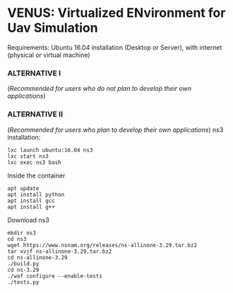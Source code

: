 # VENUS: Virtualized ENvironment for Uav Simulation

Requirements: Ubuntu 16.04 installation (Desktop or Server), with internet (physical or virtual machine)

### ALTERNATIVE I 
(*Recommended for users who do not plan to develop their own applications*)

### ALTERNATIVE II 
(*Recommended for users who plan to develop their own applications*)
ns3 installation:
```shell
lxc launch ubuntu:16.04 ns3
lxc start ns3 
lxc exec ns3 bash
```
Inside the container
```shell
apt update
apt install python
apt install gcc 
apt install g++
```

Download ns3
```shell
mkdir ns3
cd ns3
wget https://www.nsnam.org/releases/ns-allinone-3.29.tar.bz2
tar xvjf ns-allinone-3.29.tar.bz2
cd ns-allinone-3.29
./build.py
cd ns-3.29
./waf configure --enable-tests
./tests.py
```
